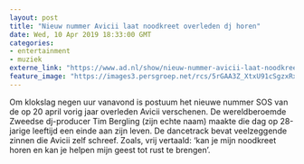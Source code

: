 ```yaml
---
layout: post
title: "Nieuw nummer Avicii laat noodkreet overleden dj horen"
date: Wed, 10 Apr 2019 18:33:00 GMT
categories: 
- entertainment 
- muziek 
externe_link: "https://www.ad.nl/show/nieuw-nummer-avicii-laat-noodkreet-overleden-dj-horen~a4ef9960/"
feature_image: "https://images3.persgroep.net/rcs/5rGAA3Z_XtxU91cSgzxRxJ9V7DM/diocontent/122438768/_fitwidth/400/?appId=21791a8992982cd8da851550a453bd7f&quality=0.7"
---
```


Om klokslag negen uur vanavond is postuum het nieuwe nummer SOS van de op 20 april vorig jaar overleden Avicii verschenen. De wereldberoemde Zweedse dj-producer Tim Bergling (zijn echte naam) maakte die dag op 28-jarige leeftijd een einde aan zijn leven. De dancetrack bevat veelzeggende zinnen die Avicii zelf schreef. Zoals, vrij vertaald: ‘kan je mijn noodkreet horen en kan je helpen mijn geest tot rust te brengen’.

